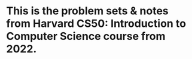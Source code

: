# This is the problem sets & notes from Harvard CS50: Introduction to Computer Science course from 2022.
